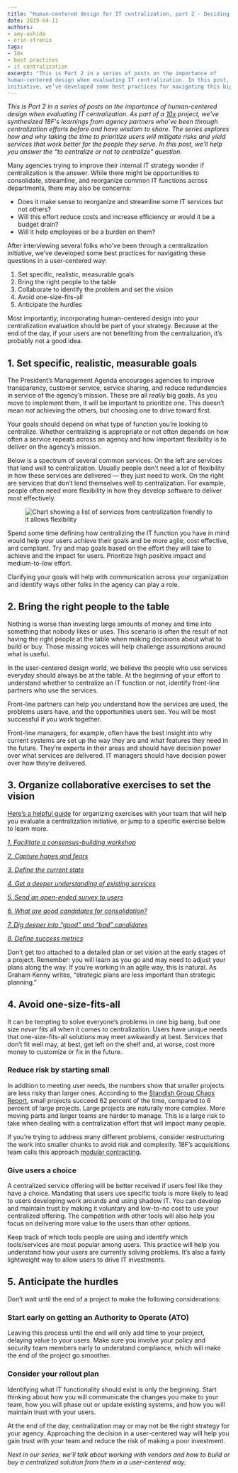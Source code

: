 ```yaml
---
title: "Human-centered design for IT centralization, part 2 - Deciding whether or not to centralize"
date: 2019-04-11
authors:
- amy-ashida
- erin-strenio
tags:
- 10x
- best practices
- it centralization
excerpt: "This is Part 2 in a series of posts on the importance of
human-centered design when evaluating IT centralization. In this post, we’ll help you decide if IT centralization makes sense for your agency. After interviewing several folks who’ve been through a centralization
initiative, we’ve developed some best practices for navigating this big question in a more user-centered way."
---
```


*This is Part 2 in a series of posts on the importance of human-centered design when evaluating IT centralization. As part of a [10x](https://10x.gsa.gov/) project, we've synthesized 18F's learnings from agency partners who’ve been through centralization efforts before and have wisdom to share. The series explores how and why taking the time to prioritize users will mitigate risks and yield services that work better for the people they serve. In this post, we’ll help you answer the “to centralize or not to centralize” question.*


Many agencies trying to improve their internal IT strategy wonder if centralization is the answer. While there might be opportunities to consolidate, streamline, and reorganize common IT functions across departments, there may also be concerns:

-   Does it make sense to reorganize and streamline some IT services but not others?
-   Will this effort reduce costs and increase efficiency or would it be a budget drain?
-   Will it help employees or be a burden on them?

After interviewing several folks who’ve been through a centralization initiative, we’ve developed some best practices for navigating these questions in a user-centered way:

1.  Set specific, realistic, measurable goals
2.  Bring the right people to the table
3.  Collaborate to identify the problem and set the vision
4.  Avoid one-size-fits-all
5.  Anticipate the hurdles

Most importantly, incorporating human-centered design into your centralization evaluation should be part of your strategy. Because at the end of the day, if your users are not benefiting from the centralization, it’s probably not a good idea.

## 1. Set specific, realistic, measurable goals

The President’s Management Agenda encourages agencies to improve
transparency, customer service, service sharing, and reduce redundancies in service of the agency’s mission. These are all *really* big goals. As you move to implement them, it will be important to prioritize one. This doesn’t mean *not* achieving the others, but choosing one to drive
toward first.

Your goals should depend on what type of function you’re looking to
centralize. Whether centralizing is appropriate or not often depends on how often a service repeats across an agency and how important
flexibility is to deliver on the agency’s mission.

Below is a spectrum of several common services. On the left are services that lend well to centralization. Usually people don’t need a lot of flexibility in how these services are delivered — they just need to work. On the right are services that don’t lend themselves well to centralization. For example, people often need more flexibility in how they develop software to deliver most effectively.

<figure>
  <img src="{{site.baseurl}}/assets/blog/it-centralization/centralization-friendly.png" alt="Chart showing a list of services from centralization friendly to it allows flexibility"/>
</figure>

Spend some time defining how centralizing the IT function you have in
mind would help your users achieve their goals and be more agile, cost effective, and compliant. Try and map goals based on the effort they will take to achieve and the impact for users. Prioritize high positive impact and medium-to-low effort.

Clarifying your goals will help with communication across your
organization and identify ways other folks in the agency can play a
role.

## 2. Bring the right people to the table

Nothing is worse than investing large amounts of money and time into
something that nobody likes or uses. This scenario is often the result of not having the right people at the table when making decisions about what to build or buy. Those missing voices will help challenge assumptions around what is useful.

In the user-centered design world, we believe the people who use
services everyday should always be at the table. At the beginning of
your effort to understand whether to centralize an IT function or not, identify front-line partners who use the services.

Front-line partners can help you understand how the services are used, the problems users have, and the opportunities users see. You will be most successful if you work together.

Front-line managers, for example, often have the best insight into why current systems are set up the way they are and what features they need in the future. They’re experts in their areas and should have decision power over what services are delivered. IT managers should have decision power over how they’re delivered.

## 3. Organize collaborative exercises to set the vision

[Here’s a helpful guide](https://github.com/18F/HCD_for_IT_Centralization/blob/master/exercises/exercises_guide.md)
for organizing exercises with your team that will help you evaluate a
centralization initiative, or jump to a specific exercise below to learn
more.

[*1. Facilitate a consensus-building
workshop*](https://github.com/18F/HCD_for_IT_Centralization/blob/master/exercises/consensus-building-workshop.md)

[*2. Capture hopes and
fears*](https://github.com/18F/HCD_for_IT_Centralization/blob/master/exercises/hopes_and_fears.md)

[*3. Define the current
state*](https://github.com/18F/HCD_for_IT_Centralization/blob/master/exercises/define_current_state.md)

[*4. Get a deeper understanding of existing
services*](https://github.com/18F/HCD_for_IT_Centralization/blob/master/exercises/get-deeper-understanding-existing-services.md)

[*5. Send an open-ended survey to
users*](https://github.com/18F/HCD_for_IT_Centralization/blob/master/exercises/send-survey-to-users.md)

[*6. What are good candidates for
consolidation?*](https://github.com/18F/HCD_for_IT_Centralization/blob/master/exercises/what-are-good-candidates-for-consolidation.md)

[*7. Dig deeper into “good” and “bad”
candidates*](https://github.com/18F/HCD_for_IT_Centralization/blob/master/exercises/dig-deeper-good-bad-candidates.md)

[*8. Define success
metrics*](https://github.com/18F/HCD_for_IT_Centralization/blob/master/exercises/define-success-metrics.md)

Don’t get too attached to a detailed plan or set vision at the early stages of a project. Remember: you will learn as you go and may need to adjust your plans along the way. If you’re working in an agile way, this is natural. As Graham Kenny writes, “strategic plans are less important than strategic planning.”

## 4. Avoid one-size-fits-all

It can be tempting to solve everyone’s problems in one big bang, but one size *never* fits all when it comes to centralization. Users have unique needs that one-size-fits-all solutions may meet awkwardly at best. Services that don’t fit well may, at best, get left on the shelf and, at worse, cost more money to customize or fix in the future.

### Reduce risk by starting small

In addition to meeting user needs, the numbers show that smaller
projects are less risky than larger ones. According to the [Standish Group Chaos Report](https://www.projectsmart.co.uk/white-papers/chaos-report.pdf), small projects succeed 62 percent of the time, compared to 6 percent of large projects. Large projects are naturally more complex. More moving parts and larger teams are harder to manage. This is a large risk to take when dealing with a centralization effort that will impact many people.

If you’re trying to address many different problems, consider
restructuring the work into smaller chunks to avoid risk and complexity. 18F’s acquisitions team calls this approach [modular contracting](https://18f.gsa.gov/2019/02/28/prerequisites-for-modular-contracting/).

### Give users a choice

A centralized service offering will be better received if users feel
like they have a choice. Mandating that users use specific tools is more likely to lead to users developing work arounds and using shadow IT. You can develop and maintain trust by making it voluntary and low-to-no cost to use your centralized offering. The competition with other tools will also help you focus on delivering more value to the users than other options.

Keep track of which tools people are using and identify which
tools/services are most popular among users. This practice will help you understand how your users are currently solving problems. It’s also a fairly lightweight way to allow users to drive IT investments.

## 5. Anticipate the hurdles

Don’t wait until the end of a project to make the following considerations:

### Start early on getting an Authority to Operate (ATO)

Leaving this process until the end will only add time to your project, delaying value to your users. Make sure you involve your policy and security team members early to understand compliance, which will make the end of the project go smoother.

### Consider your rollout plan

Identifying what IT functionality should exist is only the beginning.
Start thinking about how you will communicate the changes you make to
your team, how you will phase out or update existing systems, and how
you will maintain trust with your users.

At the end of the day, centralization may or may not be the right
strategy for your agency. Approaching the decision in a user-centered
way will help you gain trust with your team and reduce the risk of
making a poor investment.

*Next in our series, we’ll talk about working with vendors and how to
build or buy a centralized solution from them in a user-centered way.*
